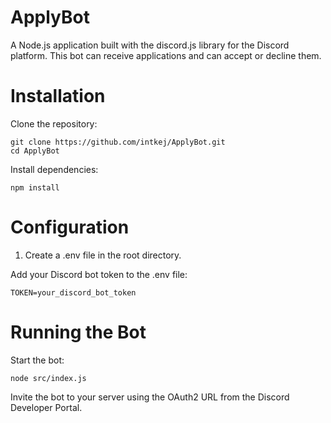 # ApplyBot

A Node.js application built with the discord.js library for the Discord platform. This bot can receive applications and can accept or decline them.

# Installation

Clone the repository:

    git clone https://github.com/intkej/ApplyBot.git
    cd ApplyBot

Install dependencies:

    npm install

# Configuration

1. Create a .env file in the root directory.

Add your Discord bot token to the .env file:

    TOKEN=your_discord_bot_token

# Running the Bot

Start the bot:

    node src/index.js
  
Invite the bot to your server using the OAuth2 URL from the Discord Developer Portal.
